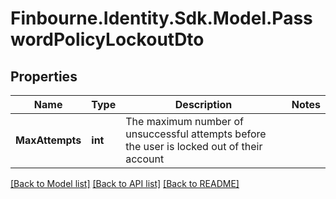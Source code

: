 # Finbourne.Identity.Sdk.Model.PasswordPolicyLockoutDto

## Properties

Name | Type | Description | Notes
------------ | ------------- | ------------- | -------------
**MaxAttempts** | **int** | The maximum number of unsuccessful attempts before the user is locked out of their account | 

[[Back to Model list]](../README.md#documentation-for-models) [[Back to API list]](../README.md#documentation-for-api-endpoints) [[Back to README]](../README.md)

